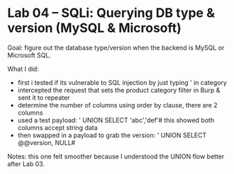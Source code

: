 # Lab 04 – SQLi: Querying DB type & version (MySQL & Microsoft)

Goal:
figure out the database type/version when the backend is MySQL or Microsoft SQL.

What I did: 
- first i tested if its vulnerable to SQL injection by just typing ' in category
- intercepted the request that sets the product category filter in Burp & sent it to repeater 
- determine the number of columns using order by clause, there are 2 columns 
- used a test payload: ' UNION SELECT 'abc','def'# this showed both columns accept string data  
- then swapped in a payload to grab the version: ' UNION SELECT @@version, NULL#

Notes:
this one felt smoother because I understood the UNION flow better after Lab 03.
